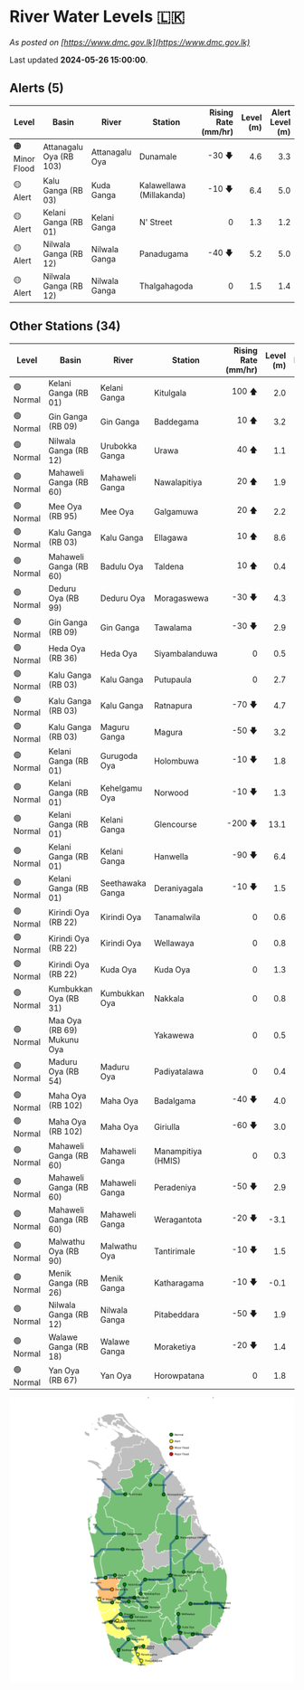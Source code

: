 # River Water Levels :sri_lanka:

*As posted on [https://www.dmc.gov.lk](https://www.dmc.gov.lk)*

Last updated **2024-05-26 15:00:00**.

## Alerts (5)

| Level | Basin | River | Station | Rising Rate (mm/hr) | Level (m) | Alert Level (m) |
|---|---|---|---|--: |--:|--:|
| 🟠 Minor Flood | Attanagalu Oya (RB 103) | Attanagalu Oya | Dunamale | -30 🡇 | 4.6 | 3.3 |
| 🟡 Alert | Kalu Ganga (RB 03) | Kuda Ganga | Kalawellawa (Millakanda) | -10 🡇 | 6.4 | 5.0 |
| 🟡 Alert | Kelani Ganga (RB 01) | Kelani Ganga | N' Street | 0  | 1.3 | 1.2 |
| 🟡 Alert | Nilwala Ganga (RB 12) | Nilwala Ganga | Panadugama | -40 🡇 | 5.2 | 5.0 |
| 🟡 Alert | Nilwala Ganga (RB 12) | Nilwala Ganga | Thalgahagoda | 0  | 1.5 | 1.4 |

## Other Stations (34)

| Level | Basin | River | Station | Rising Rate (mm/hr) | Level (m) | Alert Level (m) | Time to Alert |
|---|---|---|---|--: |--:|--:|---|
| 🟢 Normal | Kelani Ganga (RB 01) | Kelani Ganga | Kitulgala | 100 🡅 | 2.0 | 3.0 | 10.0 ⏳ |
| 🟢 Normal | Gin Ganga (RB 09) | Gin Ganga | Baddegama | 10 🡅 | 3.2 | 3.5 | 25.0 ⏳ |
| 🟢 Normal | Nilwala Ganga (RB 12) | Urubokka Ganga | Urawa | 40 🡅 | 1.1 | 2.5 | 34.3 ⏳ |
| 🟢 Normal | Mahaweli Ganga (RB 60) | Mahaweli Ganga | Nawalapitiya | 20 🡅 | 1.9 | 3.5 | 81.0 ⏳ |
| 🟢 Normal | Mee Oya (RB 95) | Mee Oya | Galgamuwa | 20 🡅 | 2.2 | 4.8 | 133.0 ⏳ |
| 🟢 Normal | Kalu Ganga (RB 03) | Kalu Ganga | Ellagawa | 10 🡅 | 8.6 | 10.0 | 140.0 ⏳ |
| 🟢 Normal | Mahaweli Ganga (RB 60) | Badulu Oya | Taldena | 10 🡅 | 0.4 | 3.0 | 264.0 ⏳ |
| 🟢 Normal | Deduru Oya (RB 99) | Deduru Oya | Moragaswewa | -30 🡇 | 4.3 | 4.8 | 🟢 |
| 🟢 Normal | Gin Ganga (RB 09) | Gin Ganga | Tawalama | -30 🡇 | 2.9 | 4.0 | 🟢 |
| 🟢 Normal | Heda Oya (RB 36) | Heda Oya | Siyambalanduwa | 0  | 0.5 | 4.5 | 🟢 |
| 🟢 Normal | Kalu Ganga (RB 03) | Kalu Ganga | Putupaula | 0  | 2.7 | 3.0 | 🟢 |
| 🟢 Normal | Kalu Ganga (RB 03) | Kalu Ganga | Ratnapura | -70 🡇 | 4.7 | 5.2 | 🟢 |
| 🟢 Normal | Kalu Ganga (RB 03) | Maguru Ganga | Magura | -50 🡇 | 3.2 | 4.0 | 🟢 |
| 🟢 Normal | Kelani Ganga (RB 01) | Gurugoda Oya | Holombuwa | -10 🡇 | 1.8 | 3.0 | 🟢 |
| 🟢 Normal | Kelani Ganga (RB 01) | Kehelgamu Oya | Norwood | -10 🡇 | 1.3 | 1.5 | 🟢 |
| 🟢 Normal | Kelani Ganga (RB 01) | Kelani Ganga | Glencourse | -200 🡇 | 13.1 | 15.0 | 🟢 |
| 🟢 Normal | Kelani Ganga (RB 01) | Kelani Ganga | Hanwella | -90 🡇 | 6.4 | 7.0 | 🟢 |
| 🟢 Normal | Kelani Ganga (RB 01) | Seethawaka Ganga | Deraniyagala | -10 🡇 | 1.5 | 4.8 | 🟢 |
| 🟢 Normal | Kirindi Oya (RB 22) | Kirindi Oya | Tanamalwila | 0  | 0.6 | 4.0 | 🟢 |
| 🟢 Normal | Kirindi Oya (RB 22) | Kirindi Oya | Wellawaya | 0  | 0.8 | 4.4 | 🟢 |
| 🟢 Normal | Kirindi Oya (RB 22) | Kuda Oya | Kuda Oya | 0  | 1.3 | 6.9 | 🟢 |
| 🟢 Normal | Kumbukkan Oya (RB 31) | Kumbukkan Oya | Nakkala | 0  | 0.8 | 5.0 | 🟢 |
| 🟢 Normal | Maa Oya (RB 69) Mukunu Oya |  | Yakawewa | 0  | 0.5 | 4.0 | 🟢 |
| 🟢 Normal | Maduru Oya (RB 54) | Maduru Oya | Padiyatalawa | 0  | 0.4 | 4.0 | 🟢 |
| 🟢 Normal | Maha Oya (RB 102) | Maha Oya | Badalgama | -40 🡇 | 4.0 | 5.0 | 🟢 |
| 🟢 Normal | Maha Oya (RB 102) | Maha Oya | Giriulla | -60 🡇 | 3.0 | 5.5 | 🟢 |
| 🟢 Normal | Mahaweli Ganga (RB 60) | Mahaweli Ganga | Manampitiya (HMIS) | 0  | 0.3 | 3.0 | 🟢 |
| 🟢 Normal | Mahaweli Ganga (RB 60) | Mahaweli Ganga | Peradeniya | -50 🡇 | 2.9 | 5.0 | 🟢 |
| 🟢 Normal | Mahaweli Ganga (RB 60) | Mahaweli Ganga | Weragantota | -20 🡇 | -3.1 | 5.0 | 🟢 |
| 🟢 Normal | Malwathu Oya (RB 90) | Malwathu Oya | Tantirimale | -10 🡇 | 1.5 | 5.0 | 🟢 |
| 🟢 Normal | Menik Ganga (RB 26) | Menik Ganga | Katharagama | -10 🡇 | -0.1 | 4.0 | 🟢 |
| 🟢 Normal | Nilwala Ganga (RB 12) | Nilwala Ganga | Pitabeddara | -50 🡇 | 1.9 | 4.0 | 🟢 |
| 🟢 Normal | Walawe Ganga (RB 18) | Walawe Ganga | Moraketiya | -20 🡇 | 1.4 | 3.0 | 🟢 |
| 🟢 Normal | Yan Oya (RB 67) | Yan Oya | Horowpatana | 0  | 1.8 | 6.0 | 🟢 |


<div id="river-water-level-map">

![River Water Level Map](images/river-water-level-map.png)

</div>